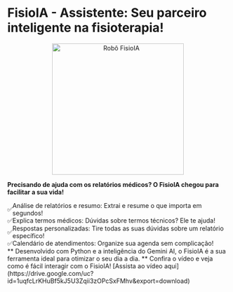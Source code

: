 # FisioIA - Assistente: Seu parceiro inteligente na fisioterapia!

<div align="center">
  <img src="https://i.ibb.co/4VrJh5x/Fisio-IA-Assistente.jpg" width="300" alt="Robô FisioIA">
</div>

**Precisando de ajuda com os relatórios médicos? O FisioIA chegou para facilitar a sua vida!**

<div style="display: flex; align-items: center;">
  <span>✅</span> Análise de relatórios e resumo: Extrai e resume o que importa em segundos!
</div>
<div style="display: flex; align-items: center;">
  <span>✅</span> Explica termos médicos: Dúvidas sobre termos técnicos? Ele te ajuda!
</div>
<div style="display: flex; align-items: center;">
  <span>✅</span> Respostas personalizadas: Tire todas as suas dúvidas sobre um relatório específico!
</div>
<div style="display: flex; align-items: center;">
  <span>✅</span> Calendário de atendimentos: Organize sua agenda sem complicação!
</div>
**
Desenvolvido com Python e a inteligência do Gemini AI, o FisioIA é a sua ferramenta ideal para otimizar o seu dia a dia.
**
Confira o vídeo e veja como é fácil interagir com o FisioIA!
[Assista ao vídeo aqui](https://drive.google.com/uc?id=1uqfcLrKHuBf5kJ5U3Zqii3zOPcSxFMhv&export=download)

